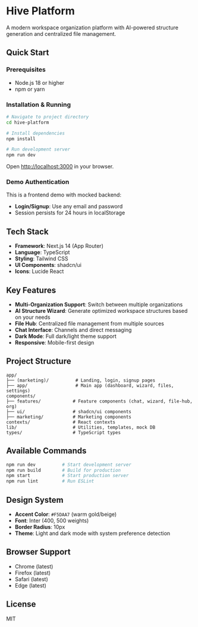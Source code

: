 # Hive Platform

A modern workspace organization platform with AI-powered structure generation and centralized file management.

## Quick Start

### Prerequisites
- Node.js 18 or higher
- npm or yarn

### Installation & Running

```bash
# Navigate to project directory
cd hive-platform

# Install dependencies
npm install

# Run development server
npm run dev
```

Open [http://localhost:3000](http://localhost:3000) in your browser.

### Demo Authentication

This is a frontend demo with mocked backend:
- **Login/Signup**: Use any email and password
- Session persists for 24 hours in localStorage

## Tech Stack

- **Framework**: Next.js 14 (App Router)
- **Language**: TypeScript
- **Styling**: Tailwind CSS
- **UI Components**: shadcn/ui
- **Icons**: Lucide React

## Key Features

- **Multi-Organization Support**: Switch between multiple organizations
- **AI Structure Wizard**: Generate optimized workspace structures based on your needs
- **File Hub**: Centralized file management from multiple sources
- **Chat Interface**: Channels and direct messaging
- **Dark Mode**: Full dark/light theme support
- **Responsive**: Mobile-first design

## Project Structure

```
app/
├── (marketing)/          # Landing, login, signup pages
├── app/                  # Main app (dashboard, wizard, files, settings)
components/
├── features/            # Feature components (chat, wizard, file-hub, org)
├── ui/                  # shadcn/ui components
├── marketing/           # Marketing components
contexts/                # React contexts
lib/                     # Utilities, templates, mock DB
types/                   # TypeScript types
```

## Available Commands

```bash
npm run dev          # Start development server
npm run build        # Build for production
npm start            # Start production server
npm run lint         # Run ESLint
```

## Design System

- **Accent Color**: `#F5DAA7` (warm gold/beige)
- **Font**: Inter (400, 500 weights)
- **Border Radius**: 10px
- **Theme**: Light and dark mode with system preference detection

## Browser Support

- Chrome (latest)
- Firefox (latest)
- Safari (latest)
- Edge (latest)

## License

MIT
